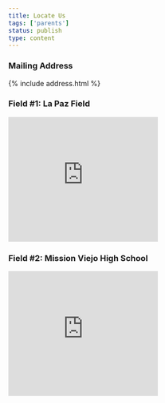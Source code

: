 ```yaml
---
title: Locate Us
tags: ['parents']
status: publish
type: content
---
```


### Mailing Address

{% include address.html %} 

### Field #1: La Paz Field

<iframe width="300" height="250" frameborder="0" style="border:0"
  src="https://www.google.com/maps/embed/v1/view?key=AIzaSyDUgX6VN_VeSKc3_v2dSn21Yc9NU46VTZs&center=33.598946,-117.669754&zoom=18&maptype=satellite"></iframe>


### Field #2: Mission Viejo High School

<iframe width="300" height="250" frameborder="0" style="border:0"
   src="https://www.google.com/maps/embed/v1/view?key=AIzaSyDUgX6VN_VeSKc3_v2dSn21Yc9NU46VTZs&center=33.597034,-117.671921&zoom=18&maptype=satellite"></iframe>

